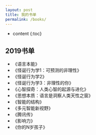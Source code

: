 ```yaml
---
layout: post
title: 我的书单
permalink: /books/
---
```


* content
{:toc}


2019书单
-----------------------------------------------------------------

+ 《语言本能》
+ 《怪诞行为学1：可预测的非理性》
+ 《怪诞行为学2》
+ 《怪诞行为学3：非理性的你》
+ 《心智探奇：人类心智的起源与进化》
+ 《思想本质：语言是洞察人类天性之窗》
+ 《智能的结构》
+ 《多元智能新视野》
+ 《腾讯传》
+ 《影响力》
+ 《你的N岁孩子》



